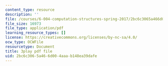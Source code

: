 ```yaml
---
content_type: resource
description: ''
file: /courses/6-004-computation-structures-spring-2017/2bc6c3065a466d004aaab148ea39dafe_VxVF6QzwtwI.pdf
file_size: 16973
file_type: application/pdf
learning_resource_types: []
license: https://creativecommons.org/licenses/by-nc-sa/4.0/
ocw_type: OCWFile
resourcetype: Document
title: 3play pdf file
uid: 2bc6c306-5a46-6d00-4aaa-b148ea39dafe
---
```

